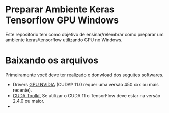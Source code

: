 # Preparar Ambiente Keras Tensorflow GPU Windows
Este repositório tem como objetivo de ensinar/relembrar como preparar um ambiente keras/tensorflow utilizando GPU no Windows.


# Baixando os arquivos

Primeiramente você deve ter realizado o donwload dos seguites softwares.

* Drivers  <a href="https://www.nvidia.com/download/index.aspx?lang=en-us">GPU NVIDIA</a> (CUDA® 11.0 requer uma versão 450.xxx ou mais recente).
* <a href="https://developer.nvidia.com/cuda-toolkit-archive">CUDA Toolkit</a> Se utilizar o CUDA 11 o TensorFlow  deve estar na versão 2.4.0 ou maior.
* 

